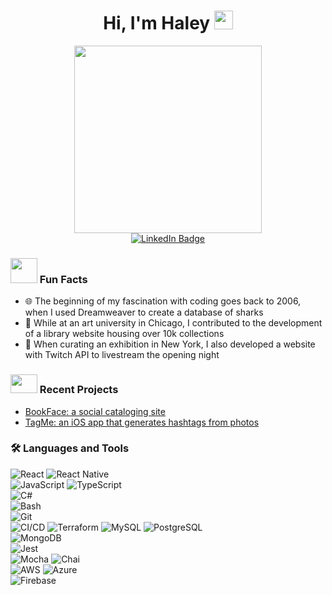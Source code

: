 <div id="header" align="center">
  <h1>
    Hi, I'm Haley
    <img src="https://media.giphy.com/media/hvRJCLFzcasrR4ia7z/giphy.gif" width="30px" height="30px"/>
  </h1>
  <img src="https://user-images.githubusercontent.com/73789849/163858022-12833d90-2177-47b8-9949-9997b4f453ca.PNG" width="300" height="300" />
</div>

<div id="badges" align="center">
  <a href="https://www.linkedin.com/in/junghaley/">
    <img src="https://img.shields.io/badge/LinkedIn-blue?style=for-the-badge&logo=linkedin&logoColor=white" alt="LinkedIn Badge"/>
  </a>
</div>
<div id="badges" align="center">
  <img src="https://komarev.com/ghpvc/?username=haleyjung&style=flat-square&color=blue" alt=""/>
</div>

<h3> 	
  <img src="https://i.giphy.com/MxYQrB9jeGzza.webp" width="43px" height="40px">
  Fun Facts
</h3>	

- 🌐 The beginning of my fascination with coding goes back to 2006, when I used Dreamweaver to create a database of sharks
- 🎨 While at an art university in Chicago, I contributed to the development of a library website housing over 10k collections
- 🎥 When curating an exhibition in New York, I also developed a website with Twitch API to livestream the opening night

<h3> 	
  <img src="https://media.giphy.com/media/WUlplcMpOCEmTGBtBW/giphy.gif" width="43px" height="30px">	
  Recent Projects	
</h3>	

- [BookFace: a social cataloging site](https://github.com/MarianTLibrarian/BookFace)	
- [TagMe: an iOS app that generates hashtags from photos](https://github.com/haleyjung/TagMe)	

### 🛠️ Languages and Tools	

![React](https://img.shields.io/badge/-React-61DAFB?logo=react&logoColor=white&style=for-the-badge)	
![React Native](https://img.shields.io/badge/-React_Native-61DAFB?logo=react&logoColor=white&style=for-the-badge)	
![JavaScript](https://img.shields.io/badge/-JavaScript-F7DF1E?logo=javascript&logoColor=white&style=for-the-badge)
![TypeScript](https://img.shields.io/badge/TypeScript-007ACC?style=for-the-badge&logo=typescript&logoColor=white)	
![C#](https://img.shields.io/badge/C%23-239120?style=for-the-badge&logo=c-sharp&logoColor=white)	
![Bash](https://img.shields.io/badge/-Bash-4EAA25?logo=gnu-bash&logoColor=white&style=for-the-badge)	
![Git](https://img.shields.io/badge/-Git-F05032?logo=git&logoColor=white&style=for-the-badge)	
![CI/CD](https://img.shields.io/badge/CI/CD-2EA44F?logo=github-actions&logoColor=white&style=for-the-badge)
![Terraform](https://img.shields.io/badge/-Terraform-5C4EE0?logo=terraform&logoColor=white&style=for-the-badge)	
![MySQL](https://img.shields.io/badge/-MySQL-4479A1?logo=mysql&logoColor=white&style=for-the-badge)	
![PostgreSQL](https://img.shields.io/badge/-PostgreSQL-4169E1?logo=postgresql&logoColor=white&style=for-the-badge)	
![MongoDB](https://img.shields.io/badge/-MongoDB-47A248?logo=mongodb&logoColor=white&style=for-the-badge)	
![Jest](https://img.shields.io/badge/-Jest-C21325?logo=jest&logoColor=white&style=for-the-badge)	
![Mocha](https://img.shields.io/badge/-Mocha-8D6748?logo=mocha&logoColor=white&style=for-the-badge)	
![Chai](https://img.shields.io/badge/-Chai-A30701?logo=chai&logoColor=white&style=for-the-badge)	
![AWS](https://img.shields.io/badge/-AWS-232F3E?logo=amazonaws&logoColor=white&style=for-the-badge)	
![Azure](https://img.shields.io/badge/-Azure-0078D4?logo=microsoft-azure&logoColor=white&style=for-the-badge)	
![Firebase](https://img.shields.io/badge/-Firebase-FFD700?logo=firebase&logoColor=white&style=for-the-badge)	
